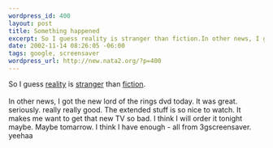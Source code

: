 ```yaml
--- 
wordpress_id: 400
layout: post
title: Something happened
excerpt: So I guess reality is stranger than fiction.In other news, I got t...
date: 2002-11-14 08:26:05 -06:00
tags: google, screensaver
wordpress_url: http://new.nata2.org/?p=400
---
```

So I guess <a href="http://www.nytimes.com/2002/11/14/opinion/14SAFI.html?ex=1037854800&amp;en=3778829e1bec3dc2&amp;ei=5062&amp;partner=GOOGLE">reality</a> is <a href="http://wwwi.reuters.com/images/2002-11-14T002158Z_01_GALAXY-DC-MDF148570_RTRIDSP_2_ENTERTAINMENT-PEOPLE-JACKSON-DC.jpg">stranger</a> than <a href="http://www.iht.com/articles/76916.html">fiction</a>.<br/><br/>In other news, I got the new lord of the rings dvd today. It was great. seriously. really really good. The extended stuff is so nice to watch. It makes me want to get that new TV so bad. I think I will order it tonight maybe. Maybe tomarrow. I think I have enough - all from 3gscreensaver. yeehaa
